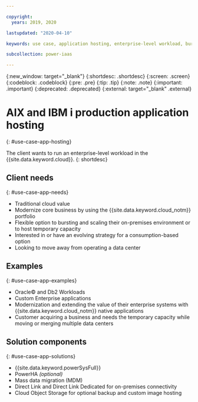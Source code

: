 ```yaml
---

copyright:
  years: 2019, 2020

lastupdated: "2020-04-10"

keywords: use case, application hosting, enterprise-level workload, bursting, scaling, db2 workloads

subcollection: power-iaas

---
```


{:new_window: target="_blank"}
{:shortdesc: .shortdesc}
{:screen: .screen}
{:codeblock: .codeblock}
{:pre: .pre}
{:tip: .tip}
{:note: .note}
{:important: .important}
{:deprecated: .deprecated}
{:external: target="_blank" .external}

# AIX and IBM i production application hosting
{: #use-case-app-hosting}

The client wants to run an enterprise-level workload in the {{site.data.keyword.cloud}}.
{: shortdesc}

## Client needs
{: #use-case-app-needs}

- Traditional cloud value
- Modernize core business by using the {{site.data.keyword.cloud_notm}} portfolio
- Flexible option to bursting and scaling their on-premises environment or to host temporary capacity
- Interested in or have an evolving strategy for a consumption-based option
- Looking to move away from operating a data center

## Examples
{: #use-case-app-examples}

- Oracle&copy; and Db2 Workloads
- Custom Enterprise applications
- Modernization and extending the value of their enterprise systems with {{site.data.keyword.cloud_notm}} native applications
- Customer acquiring a business and needs the temporary capacity while moving or merging multiple data centers

## Solution components
{: #use-case-app-solutions}

- {{site.data.keyword.powerSysFull}}
- PowerHA *(optional)*
- Mass data migration (MDM)
- Direct Link and Direct Link Dedicated for on-premises connectivity
- Cloud Object Storage for optional backup and custom image hosting

